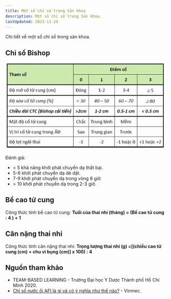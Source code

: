 ```yaml
---
title: Một số chỉ số trong Sản khoa
description: Một số chỉ số trong Sản khoa.
lastUpdated: 2023-11-29
---
```


Chi tiết về một số chỉ số trong sản khoa.

## Chỉ số Bishop

![Chỉ số Bishop](../../../assets/lien-quan/mot-so-chi-so-trong-san-khoa/chi-so-bishop.jpg)

Đánh giá:

- < 5 khả năng khởi phát chuyển dạ thất bại.
- 5-6 khởi phát chuyển dạ dè dặt.
- 7-9 khởi phát chuyển dạ trong vòng 8 giờ.
- &#62; 10 khởi phát chuyển dạ trong 2-3 giờ.

## Bề cao tử cung

Công thức tính bề cao tử cung: **Tuổi của thai nhi (tháng) = (Bề cao tử cung : 4 ) + 1**

## Cân nặng thai nhi

Công thức tính cân nặng thai nhi: **Trọng lượng thai nhi (g) =[(chiều cao tử cung (cm) + chu vi bụng (cm)] x 100) : 4**

## Nguồn tham khảo

- TEAM-BASED LEARNING - Trường Đại học Y Dược Thành phố Hồ Chí Minh 2020.
- [Chỉ số nước ối AFI là gì và có ý nghĩa như thế nào?](https://www.vinmec.com/vi/tin-tuc/thong-tin-suc-khoe/chi-so-nuoc-oi-afi-la-gi-va-co-y-nghia-nhu-the-nao/) - Vinmec.
